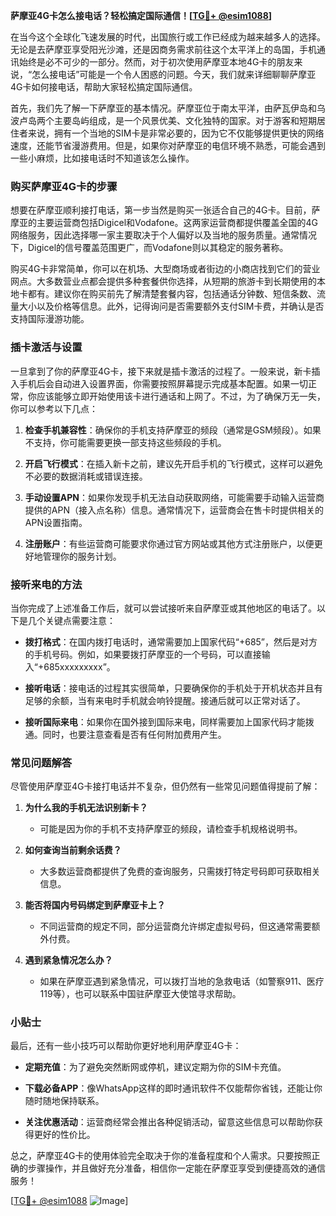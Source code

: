 **萨摩亚4G卡怎么接电话？轻松搞定国际通信！[[TG💪+ @esim1088](https://t.me/s/esim1088)]**

在当今这个全球化飞速发展的时代，出国旅行或工作已经成为越来越多人的选择。无论是去萨摩亚享受阳光沙滩，还是因商务需求前往这个太平洋上的岛国，手机通讯始终是必不可少的一部分。然而，对于初次使用萨摩亚本地4G卡的朋友来说，“怎么接电话”可能是一个令人困惑的问题。今天，我们就来详细聊聊萨摩亚4G卡如何接电话，帮助大家轻松搞定国际通信。

首先，我们先了解一下萨摩亚的基本情况。萨摩亚位于南太平洋，由萨瓦伊岛和乌波卢岛两个主要岛屿组成，是一个风景优美、文化独特的国家。对于游客和短期居住者来说，拥有一个当地的SIM卡是非常必要的，因为它不仅能够提供更快的网络速度，还能节省漫游费用。但是，如果你对萨摩亚的电信环境不熟悉，可能会遇到一些小麻烦，比如接电话时不知道该怎么操作。

### 购买萨摩亚4G卡的步骤

想要在萨摩亚顺利接打电话，第一步当然是购买一张适合自己的4G卡。目前，萨摩亚的主要运营商包括Digicel和Vodafone。这两家运营商都提供覆盖全国的4G网络服务，因此选择哪一家主要取决于个人偏好以及当地的服务质量。通常情况下，Digicel的信号覆盖范围更广，而Vodafone则以其稳定的服务著称。

购买4G卡非常简单，你可以在机场、大型商场或者街边的小商店找到它们的营业网点。大多数营业点都会提供多种套餐供你选择，从短期的旅游卡到长期使用的本地卡都有。建议你在购买前先了解清楚套餐内容，包括通话分钟数、短信条数、流量大小以及价格等信息。此外，记得询问是否需要额外支付SIM卡费，并确认是否支持国际漫游功能。

### 插卡激活与设置

一旦拿到了你的萨摩亚4G卡，接下来就是插卡激活的过程了。一般来说，新卡插入手机后会自动进入设置界面，你需要按照屏幕提示完成基本配置。如果一切正常，你应该能够立即开始使用该卡进行通话和上网了。不过，为了确保万无一失，你可以参考以下几点：

1. **检查手机兼容性**：确保你的手机支持萨摩亚的频段（通常是GSM频段）。如果不支持，你可能需要更换一部支持这些频段的手机。
   
2. **开启飞行模式**：在插入新卡之前，建议先开启手机的飞行模式，这样可以避免不必要的数据消耗或错误连接。

3. **手动设置APN**：如果你发现手机无法自动获取网络，可能需要手动输入运营商提供的APN（接入点名称）信息。通常情况下，运营商会在售卡时提供相关的APN设置指南。

4. **注册账户**：有些运营商可能要求你通过官方网站或其他方式注册账户，以便更好地管理你的服务计划。

### 接听来电的方法

当你完成了上述准备工作后，就可以尝试接听来自萨摩亚或其他地区的电话了。以下是几个关键点需要注意：

- **拨打格式**：在国内拨打电话时，通常需要加上国家代码“+685”，然后是对方的手机号码。例如，如果要拨打萨摩亚的一个号码，可以直接输入“+685xxxxxxxxx”。

- **接听电话**：接电话的过程其实很简单，只要确保你的手机处于开机状态并且有足够的余额，当有来电时手机就会响铃提醒。接通后就可以正常对话了。

- **接听国际来电**：如果你在国外接到国际来电，同样需要加上国家代码才能拨通。同时，也要注意查看是否有任何附加费用产生。

### 常见问题解答

尽管使用萨摩亚4G卡接打电话并不复杂，但仍然有一些常见问题值得提前了解：

1. **为什么我的手机无法识别新卡？**
   - 可能是因为你的手机不支持萨摩亚的频段，请检查手机规格说明书。

2. **如何查询当前剩余话费？**
   - 大多数运营商都提供了免费的查询服务，只需拨打特定号码即可获取相关信息。

3. **能否将国内号码绑定到萨摩亚卡上？**
   - 不同运营商的规定不同，部分运营商允许绑定虚拟号码，但这通常需要额外付费。

4. **遇到紧急情况怎么办？**
   - 如果在萨摩亚遇到紧急情况，可以拨打当地的急救电话（如警察911、医疗119等），也可以联系中国驻萨摩亚大使馆寻求帮助。

### 小贴士

最后，还有一些小技巧可以帮助你更好地利用萨摩亚4G卡：

- **定期充值**：为了避免突然断网或停机，建议定期为你的SIM卡充值。
  
- **下载必备APP**：像WhatsApp这样的即时通讯软件不仅能帮你省钱，还能让你随时随地保持联系。

- **关注优惠活动**：运营商经常会推出各种促销活动，留意这些信息可以帮助你获得更好的性价比。

总之，萨摩亚4G卡的使用体验完全取决于你的准备程度和个人需求。只要按照正确的步骤操作，并且做好充分准备，相信你一定能在萨摩亚享受到便捷高效的通信服务！

[[TG💪+ @esim1088](https://t.me/s/esim1088) ![Image](https://i.postimg.cc/4NQfJmqS/Snipaste-2025-05-13-00-14-12.png)]